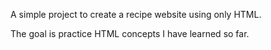 A simple project to create a recipe website using only HTML.

The goal is practice HTML concepts I have learned so far.